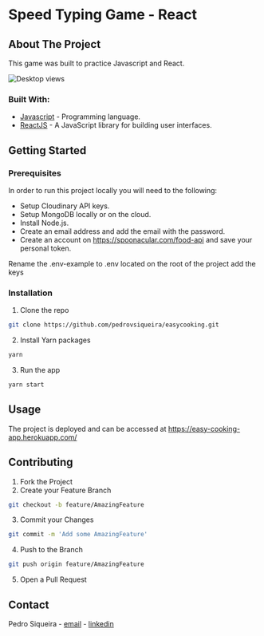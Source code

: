 # Speed Typing Game - React


## About The Project
This game was built to practice Javascript and React. 


![Desktop views](screenshots/search.png)

### Built With:

* [Javascript](https://nodejs.org/en/) - Programming language.
* [ReactJS](https://expressjs.com/pt-br/) - A JavaScript library for building user interfaces.


<!-- GETTING STARTED -->
## Getting Started

### Prerequisites

In order to run this project locally you will need to the following:

* Setup Cloudinary API keys.
* Setup MongoDB locally or on the cloud.
* Install Node.js.
* Create an email address and add the email with the password.
* Create an account on https://spoonacular.com/food-api and save your personal token.

Rename the .env-example to .env located on the root of the project add the keys


### Installation

1. Clone the repo
```sh
git clone https://github.com/pedrovsiqueira/easycooking.git
```
2. Install Yarn packages
```sh
yarn
```
3. Run the app
```sh
yarn start
```

<!-- USAGE EXAMPLES -->
## Usage

The project is deployed and can be accessed at https://easy-cooking-app.herokuapp.com/


<!-- CONTRIBUTING -->
## Contributing


1. Fork the Project
2. Create your Feature Branch
```sh
git checkout -b feature/AmazingFeature
```
3. Commit your Changes
```sh
git commit -m 'Add some AmazingFeature'
```
4. Push to the Branch
```sh
git push origin feature/AmazingFeature
```
5. Open a Pull Request



<!-- CONTACT -->
## Contact

Pedro Siqueira - [email](mailto:pedro.v.siqueira@gmail.com) - [linkedin](https://www.linkedin.com/in/pedrovsiqueira/)

